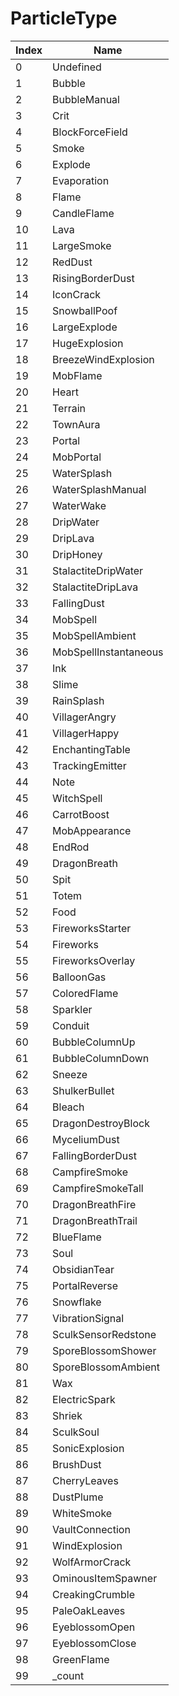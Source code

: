 # ParticleType

Index | Name
--- | ---
0 | Undefined
1 | Bubble
2 | BubbleManual
3 | Crit
4 | BlockForceField
5 | Smoke
6 | Explode
7 | Evaporation
8 | Flame
9 | CandleFlame
10 | Lava
11 | LargeSmoke
12 | RedDust
13 | RisingBorderDust
14 | IconCrack
15 | SnowballPoof
16 | LargeExplode
17 | HugeExplosion
18 | BreezeWindExplosion
19 | MobFlame
20 | Heart
21 | Terrain
22 | TownAura
23 | Portal
24 | MobPortal
25 | WaterSplash
26 | WaterSplashManual
27 | WaterWake
28 | DripWater
29 | DripLava
30 | DripHoney
31 | StalactiteDripWater
32 | StalactiteDripLava
33 | FallingDust
34 | MobSpell
35 | MobSpellAmbient
36 | MobSpellInstantaneous
37 | Ink
38 | Slime
39 | RainSplash
40 | VillagerAngry
41 | VillagerHappy
42 | EnchantingTable
43 | TrackingEmitter
44 | Note
45 | WitchSpell
46 | CarrotBoost
47 | MobAppearance
48 | EndRod
49 | DragonBreath
50 | Spit
51 | Totem
52 | Food
53 | FireworksStarter
54 | Fireworks
55 | FireworksOverlay
56 | BalloonGas
57 | ColoredFlame
58 | Sparkler
59 | Conduit
60 | BubbleColumnUp
61 | BubbleColumnDown
62 | Sneeze
63 | ShulkerBullet
64 | Bleach
65 | DragonDestroyBlock
66 | MyceliumDust
67 | FallingBorderDust
68 | CampfireSmoke
69 | CampfireSmokeTall
70 | DragonBreathFire
71 | DragonBreathTrail
72 | BlueFlame
73 | Soul
74 | ObsidianTear
75 | PortalReverse
76 | Snowflake
77 | VibrationSignal
78 | SculkSensorRedstone
79 | SporeBlossomShower
80 | SporeBlossomAmbient
81 | Wax
82 | ElectricSpark
83 | Shriek
84 | SculkSoul
85 | SonicExplosion
86 | BrushDust
87 | CherryLeaves
88 | DustPlume
89 | WhiteSmoke
90 | VaultConnection
91 | WindExplosion
92 | WolfArmorCrack
93 | OminousItemSpawner
94 | CreakingCrumble
95 | PaleOakLeaves
96 | EyeblossomOpen
97 | EyeblossomClose
98 | GreenFlame
99 | _count